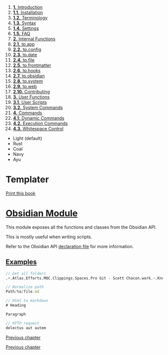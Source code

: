 1. [**1.** Introduction](introduction)
1. [**1.1.** Installation](installation)
2. [**1.2.** Terminology](terminology)
3. [**1.3.** Syntax](syntax)
4. [**1.4.** Settings](settings)
5. [**1.5.** FAQ](faq)
3. [**2.** Internal Functions](Atlas/Knowledge/tools/obsidian/Templater/Templater%20doc/internal-functions/overview)
01. [**2.1.** tp.app](app-module)
02. [**2.2.** tp.config](config-module)
03. [**2.3.** tp.date](date-module)
04. [**2.4.** tp.file](file-module)
05. [**2.5.** tp.frontmatter](frontmatter-module)
06. [**2.6.** tp.hooks](hooks-module)
07. [**2.7.** tp.obsidian](obsidian-module)
08. [**2.8.** tp.system](system-module)
09. [**2.9.** tp.web](web-module)
10. [**2.10.** Contributing](contribute)
5. [**3.** User Functions](Atlas/Knowledge/tools/obsidian/Templater/Templater%20doc/user-functions/overview)
1. [**3.1.** User Scripts](script-user-functions)
2. [**3.2.** System Commands](system-user-functions)
7. [**4.** Commands](Atlas/Knowledge/tools/obsidian/Templater/Templater%20doc/commands/overview)
1. [**4.1.** Dynamic Commands](dynamic-command)
2. [**4.2.** Execution Commands](execution-command)
3. [**4.3.** Whitespace Control](whitespace-control)

- Light (default)
- Rust
- Coal
- Navy
- Ayu

# Templater

[Print this book](print)

# [Obsidian Module](obsidian-module)

This module exposes all the functions and classes from the Obsidian API.

This is mostly useful when writing scripts.

Refer to the Obsidian API [declaration file](https://github.com/obsidianmd/obsidian-api/blob/master/obsidian.d.ts) for more information.

## [Examples](obsidian-module)

```javascript
// Get all folders
,+,Atlas,Efforts,MOC,Clippings,Spaces,Pro Git - Scott Chacon,work,~,Knowledge,Active,Projects,dev,tasks,Physical Objects,Appendix A_ Git in Other Environments,Appendix B_ Embedding Git in your Applications,Appendix C_ Git Commands,Customizing Git,Getting Started,Git Basics,Git Branching,Git and Other Systems,Git on the Server,Distributed Git,images,% tmpl,Git Internals,x,GitHub,Git Tools,Projects,bugs,calls,docs,people and teams,tickets,notes,Articles,Education,How To's,Media,concepts,daily_notes,notes,tools,CSV Kit,Obsidian Tinkering,Vim Exploration,people,templates,archive,dev,tasksCalendar,work,general,obsidian,An Example Git-Enforced Policy,Git Attributes,Git Configuration,Git Hooks,Administration,Basic Snapshotting,Branching and Merging,Debugging,Email,External Systems,Getting and Creating Projects,Inspection and Comparison,Patching,Setup and Config,Sharing and Updating Projects,Git in PowerShell,Graphical Interfaces,Dulwich,JGit,Libgit2,go-git,Getting a Git Repository,Recording Changes to the Repository,About Version Control,First-Time Git Setup,Installing Git,What is Git_,Basic Branching and Merging,Branch Management,Branches in a Nutshell,Branching Workflows,Rebasing,Remote Branches,Getting Git on a Server,GitLab,The Protocols,Contributing to a Project,Distributed Workflows,Maintaining a Project,Git as a Client,Migrating to Git,pages,templater,Environment Variables,Git Objects,Git References,Maintenance and Data Recovery,The Refspec,Transfer Protocols,Account Setup and Configuration,Contributing to a Project,Maintaining a Project,Managing an organization,Scripting GitHub,Advanced Merging,Credential Storage,Debugging with Git,Interactive Staging,Revision Selection,Signing Your Work,Stashing and Cleaning,Submodules,Reset Demystified,Rewriting History,Searching,Backyard,LUQA,Media API,archive,1 on 1,CRM,SPRINT,TEAMS,pair programming,AVIV,_archive,SPIKE's,FEAT,archive,chores,AWS,CRM,concepts,backyard,how to,infra,fun,NOVA,LUNA,archive,Obsidian,archive,dev,How To,Obsidian,React,Shell,Typescript,experiments,development,web,writing,Make Tutorial,computer science,2024,archive,2025,ideas and thoughts,links,templater,Books,Film,archive,docs,discovery,questions,PM,dev,obsidian,Explore quick add plugin,Obsidian,nvim - nvim-tree,bugs,docs,howtos,Security issue - General file access, passerell,XSS - extranet,architecture,PLANNING,RETRO,DAILY,backyard,QSL listing feature,Transac Zones update ticket,Diabolocom API transition,Project creation from Lead,pics,GCP Connection,Infra,Portals,application,entities,tools,Alicea Course,React Router,documentation,articles,obsidian,Execute program {},Projects,resources,tasks,things,Agile,source,frontend,short notes 📒,oop,December,November,old,03-March,02-February,04-April,January,Fiction,dev,archive,dev,obsidian,PlantUML,Zellij,deployment,git,js,linux,nvim,php,shell,zsh,dataview,javascript,x,concepts,subs,archive,artifacts,docs,subs,❌,envs,Calls,User Types,docs,diagrams, etc.,subs,notes,DOM and Declarative...,Installation,attachements,notes,Everyday Typescript,Modern Javascript,Execute program,Typescript docs,TS and JS,ADT,patterns,Learning Typescript Book,Patterns of Enterprise,docs,plugins,KDE,react,zellijdoc,AWS connection,code,features,requirements,archive,Long-term solution,UI test solution,archive,diagrams,glossary or concept,Everyday Typescript Lessons,quizes...,small notes 📔,content,estima processing,Templater,Templater,FontAwesome,commands,css,fonts,imgs,internal-functions,user-functions,css,fonts,internal-modules

// Normalize path
Path/to/file.md

// Html to markdown
# Heading

Paragraph

// HTTP request
delectus aut autem

```

[Previous chapter](hooks-module)

[Previous chapter](hooks-module)

